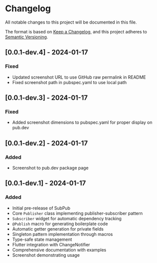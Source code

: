 # Changelog

All notable changes to this project will be documented in this file.

The format is based on [Keep a Changelog](https://keepachangelog.com/en/1.0.0/),
and this project adheres to [Semantic Versioning](https://semver.org/spec/v2.0.0.html).

## [0.0.1-dev.4] - 2024-01-17

### Fixed
- Updated screenshot URL to use GitHub raw permalink in README
- Fixed screenshot path in pubspec.yaml to use local path

## [0.0.1-dev.3] - 2024-01-17

### Fixed
- Added screenshot dimensions to pubspec.yaml for proper display on pub.dev

## [0.0.1-dev.2] - 2024-01-17

### Added
- Screenshot to pub.dev package page

## [0.0.1-dev.1] - 2024-01-17

### Added
- Initial pre-release of SubPub
- Core `Publisher` class implementing publisher-subscriber pattern
- `Subscriber` widget for automatic dependency tracking
- `@Publish` macro for generating boilerplate code
- Automatic getter generation for private fields
- Singleton pattern implementation through macros
- Type-safe state management
- Flutter integration with ChangeNotifier
- Comprehensive documentation with examples
- Screenshot demonstrating usage

